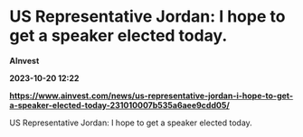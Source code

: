 # US Representative Jordan: I hope to get a speaker elected today.
**AInvest**

**2023-10-20 12:22**

**https://www.ainvest.com/news/us-representative-jordan-i-hope-to-get-a-speaker-elected-today-231010007b535a6aee9cdd05/**

US Representative Jordan: I hope to get a speaker elected today.